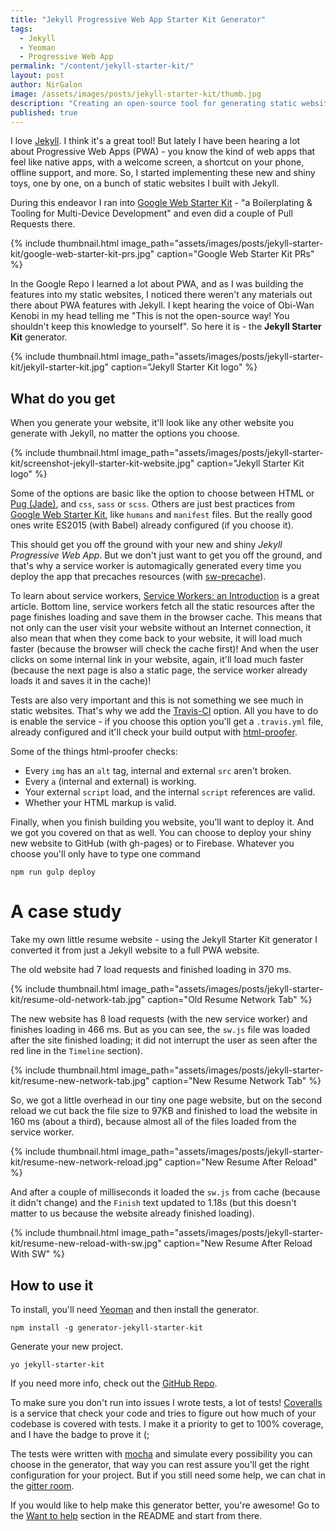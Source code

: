 ```yaml
---
title: "Jekyll Progressive Web App Starter Kit Generator"
tags:
  - Jekyll
  - Yeoman
  - Progressive Web App
permalink: "/content/jekyll-starter-kit/"
layout: post
author: NirGalon
image: /assets/images/posts/jekyll-starter-kit/thumb.jpg
description: "Creating an open-source tool for generating static websites using Jekyll with Progressive Web App (PWA) features and full test coverage."
published: true
---
```




I love [Jekyll](http://jekyllrb.com/). I think it's a great tool! But lately I have been hearing a lot about Progressive Web Apps (PWA) - you know the kind of web apps that feel like native apps, with a welcome screen, a shortcut on your phone, offline support, and more. So, I started implementing these new and shiny toys, one by one, on a bunch of static websites I built with Jekyll.

During this endeavor I ran into [Google Web Starter Kit](https://github.com/google/web-starter-kit) - "a Boilerplating & Tooling for Multi-Device Development" and even did a couple of Pull Requests there.

{% include thumbnail.html image_path="assets/images/posts/jekyll-starter-kit/google-web-starter-kit-prs.jpg" caption="Google Web Starter Kit PRs" %}

In the Google Repo I learned a lot about PWA, and as I was building the features into my static websites, I noticed there weren't any materials out there about PWA features with Jekyll. I kept hearing the voice of Obi-Wan Kenobi in my head telling me "This is not the open-source way! You shouldn't keep this knowledge to yourself". So here it is - the **Jekyll Starter Kit** generator.

{% include thumbnail.html image_path="assets/images/posts/jekyll-starter-kit/jekyll-starter-kit.jpg" caption="Jekyll Starter Kit logo" %}

<!-- more -->


## What do you get

When you generate your website, it'll look like any other website you generate with Jekyll, no matter the options you choose.

{% include thumbnail.html image_path="assets/images/posts/jekyll-starter-kit/screenshot-jekyll-starter-kit-website.jpg" caption="Jekyll Starter Kit logo" %}

Some of the options are basic like the option to choose between HTML or [Pug (Jade)](https://github.com/pugjs/pug), and `css`, `sass` or `scss`. Others are just best practices from [Google Web Starter Kit](https://github.com/google/web-starter-kit), like `humans` and `manifest` files. But the really good ones write ES2015 (with Babel) already configured (if you choose it).

This should get you off the ground with your new and shiny _Jekyll Progressive Web App_. But we don't just want to get you off the ground, and that's why a service worker is automagically generated every time you deploy the app that precaches resources (with [sw-precache](https://github.com/GoogleChrome/sw-precache)).

To learn about service workers, [Service Workers: an Introduction](https://developers.google.com/web/fundamentals/getting-started/primers/service-workers) is a great article. Bottom line, service workers fetch all the static resources after the page finishes loading and save them in the browser cache. This means that not only can the user visit your website without an Internet connection, it also mean that when they come back to your website, it will load much faster (because the browser will check the cache first)! And when the user clicks on some internal link in your website, again, it'll load much faster (because the next page is also a static page, the service worker already loads it and saves it in the cache)!

Tests are also very important and this is not something we see much in static websites. That's why we add the [Travis-CI](https://travis-ci.org/) option. All you have to do is enable the service - if you choose this option you'll get a `.travis.yml` file, already configured and it'll check your build output with [html-proofer](https://github.com/gjtorikian/html-proofer).

Some of the things html-proofer checks:

  * Every `img` has an `alt` tag, internal and external `src` aren't broken.
  * Every `a` (internal and external) is working.
  * Your external `script` load, and the internal `script` references are valid.
  * Whether your HTML markup is valid.

Finally, when you finish building you website, you'll want to deploy it. And we got you covered on that as well. You can choose to deploy your shiny new website to GitHub (with gh-pages) or to Firebase. Whatever you choose you'll only have to type one command

```
npm run gulp deploy
```

# A case study

Take my own little resume website - using the Jekyll Starter Kit generator I converted it from just a Jekyll website to a full PWA website.

The old website had 7 load requests and finished loading in 370 ms.

{% include thumbnail.html image_path="assets/images/posts/jekyll-starter-kit/resume-old-network-tab.jpg" caption="Old Resume Network Tab" %}

The new website has 8 load requests (with the new service worker) and finishes loading in 466 ms. But as you can see, the `sw.js` file was loaded after the site finished loading; it did not interrupt the user as seen after the red line in the `Timeline` section).

{% include thumbnail.html image_path="assets/images/posts/jekyll-starter-kit/resume-new-network-tab.jpg" caption="New Resume Network Tab" %}

So, we got a little overhead in our tiny one page website, but on the second reload we cut back the file size to 97KB and finished to load the website in 160 ms (about a third), because almost all of the files loaded from the service worker.

{% include thumbnail.html image_path="assets/images/posts/jekyll-starter-kit/resume-new-network-reload.jpg" caption="New Resume After Reload" %}

And after a couple of milliseconds it loaded the `sw.js` from cache (because it didn't change) and the `Finish` text updated to 1.18s (but this doesn't matter to us because the website already finished loading).

{% include thumbnail.html image_path="assets/images/posts/jekyll-starter-kit/resume-new-reload-with-sw.jpg" caption="New Resume After Reload With SW" %}

## How to use it

To install, you'll need [Yeoman](http://yeoman.io/) and then install the generator.

```
npm install -g generator-jekyll-starter-kit
```

Generate your new project.

```
yo jekyll-starter-kit
```

If you need more info, check out the [GitHub Repo](https://github.com/nirgn975/jekyll-starter-kit).

To make sure you don't run into issues I wrote tests, a lot of tests! [Coveralls](https://coveralls.io) is a service that check your code and tries to figure out how much of your codebase is covered with tests. I make it a priority to get to 100% coverage, and I have the badge to prove it (;

The tests were written with [mocha](https://mochajs.org/) and simulate every possibility you can choose in the generator, that way you can rest assure you'll get the right configuration for your project. But if you still need some help, we can chat in the [gitter room](https://gitter.im/jekyll_starter_kit/Lobby).

If you would like to help make this generator better, you're awesome! Go to the [Want to help](https://github.com/nirgn975/jekyll-starter-kit#want-to-help) section in the README and start from there.

